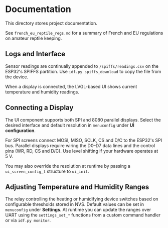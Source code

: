 # Documentation

This directory stores project documentation.

See `french_eu_reptile_regs.md` for a summary of French and EU regulations on amateur reptile keeping.

## Logs and Interface

Sensor readings are continually appended to `/spiffs/readings.csv` on the
ESP32's SPIFFS partition. Use `idf.py spiffs_download` to copy the file from the
device.

When a display is connected, the LVGL-based UI shows current temperature and
humidity readings.

## Connecting a Display

The UI component supports both SPI and 8080 parallel displays. Select the
desired interface and default resolution in `menuconfig` under **UI
configuration**.

For SPI screens connect MOSI, MISO, SCLK, CS and D/C to the ESP32's SPI bus.
Parallel displays require wiring the D0–D7 data lines and the control pins
(WR, RD, CS and D/C). Use level shifting if your hardware operates at 5 V.

You may also override the resolution at runtime by passing a
`ui_screen_config_t` structure to `ui_init`.

## Adjusting Temperature and Humidity Ranges

The relay controlling the heating or humidifying device switches based on
configurable thresholds stored in NVS. Default values can be set in
`menuconfig` under **Settings**. At runtime you can update the ranges over
UART using the `settings_set_*` functions from a custom command handler or
via `idf.py monitor`.
